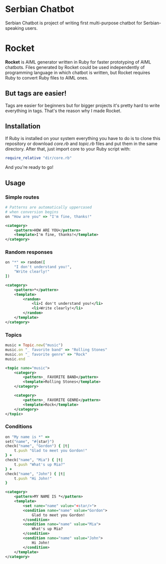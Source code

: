 # Serbian Chatbot

Serbian Chatbot is project of writing first multi-purpose chatbot for Serbian-speaking users.

# Rocket

**Rocket** is AIML generator written in Ruby for faster prototyping of AIML chatbots. Files generated by Rocket could be used independently of programming language in which chatbot is written, but Rocket requires Ruby to convert Ruby files to AIML ones.

## But tags are easier!

Tags are easier for beginners but for bigger projects it's pretty hard to write everything in tags. That's the reason why I made Rocket.

## Installation

If Ruby is installed on your system everything you have to do is to clone this repository or download *core.rb* and *topic.rb* files and put them in the same directory. After that, just import core to your Ruby script with:

```ruby
require_relative "dir/core.rb"
```

And you're ready to go!

## Usage

### Simple routes

```ruby
# Patterns are automatically uppercased
# when conversion begins
on "How are you" => "I'm fine, thanks!"
```

```xml
<category>
	<pattern>HOW ARE YOU</pattern>
	<template>I'm fine, thanks!</template>
</category>
```

### Random responses

```ruby
on "*" => random([
	"I don't understand you!",
	"Write clearly!"
])
```

```xml
<category>
	<pattern>*</pattern>
	<template>
		<random>
			<li>I don't understand you!</li>
			<li>Write clearly!</li>
		</random>
	</template>
</category>
```

### Topics

```ruby
music = Topic.new("music")
music.on "_ favorite band" => "Rolling Stones"
music.on "_ favorite genre" => "Rock"
music.end
```

```xml
<topic name="music">
	<category>
		<pattern>_ FAVORITE BAND</pattern>
		<template>Rolling Stones</template>
	</category>

	<category>
		<pattern>_ FAVORITE GENRE</pattern>
		<template>Rock</template>
	</category>
</topic>
```

### Conditions

```ruby
on "My name is *" =>
set("name", "#{star}")
check("name", "Gordon") { |t|
	t.push "Glad to meet you Gordon!"
} +
check("name", "Mia") { |t|
	t.push "What's up Mia?"
} +
check("name", "John") { |t|
	t.push "Hi John!"
}
```

```xml
<category>
	<pattern>MY NAME IS *</pattern>
	<template>
		<set name="name" value="<star/>">
		<condition name="name" value="Gordon">
			Glad to meet you Gordon!
		</condition>
		<condition name="name" value="Mia">
			What's up Mia?
		</condition>
		<condition name="name" value="John">
			Hi John!
		</condition>
	</template>
</category>
```